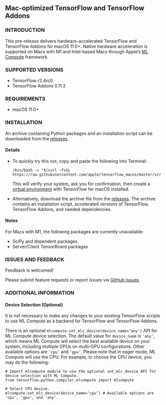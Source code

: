 ## Mac-optimized TensorFlow and TensorFlow Addons

### INTRODUCTION

This pre-release delivers hardware-accelerated TensorFlow and TensorFlow Addons for macOS 11.0+.  Native hardware acceleration is supported on Macs with M1 and Intel-based Macs through Apple’s [ML Compute](https://developer.apple.com/documentation/mlcompute) framework.

### SUPPORTED VERSIONS

- TensorFlow r2.4rc0
- TensorFlow Addons 0.11.2

### REQUIREMENTS

- macOS 11.0+

### INSTALLATION

An archive containing Python packages and an installation script can be downloaded from the [releases](https://github.com/apple/tensorflow_macos/releases).

#### Details

- To quickly try this out, copy and paste the following into Terminal: 

  ``` 
  /bin/bash -c "$(curl -fsSL https://raw.githubusercontent.com/apple/tensorflow_macos/master/scripts/download_and_install.sh)"
  ```
  This will verify your system, ask you for confirmation, then create a [virtual environment](https://docs.python.org/3.8/tutorial/venv.html) with TensorFlow for macOS installed.

- Alternatively, download the archive file from the [releases](https://github.com/apple/tensorflow_macos/releases).  The archive contains an installation script, 
  accelerated versions of TensorFlow, TensorFlow Addons, and needed dependencies.  

#### Notes

For Macs with M1, the following packages are currently unavailable:
- SciPy and dependent packages
- Server/Client TensorBoard packages

### ISSUES AND FEEDBACK

Feedback is welcomed!

Please submit feature requests or report issues via [GitHub Issues](https://github.com/apple/tensorflow_macos/issues).

### ADDITIONAL INFORMATION
    
#### Device Selection (Optional)

It is not necessary to make any changes to your existing TensorFlow scripts to use ML Compute as a backend for TensorFlow and TensorFlow Addons.

There is an optional `mlcompute.set_mlc_device(device_name=’any')` API for ML Compute device selection. The default value for `device_name` is `'any’`, which means ML Compute will select the best available device on your system, including multiple GPUs on multi-GPU configurations. Other available options are `‘cpu’` and `‘gpu’`. Please note that in eager mode, ML Compute will use the CPU. For example, to choose the CPU device, you may do the following:

    # Import mlcompute module to use the optional set_mlc_device API for device selection with ML Compute.
    from tensorflow.python.compiler.mlcompute import mlcompute

    # Select CPU device.
    mlcompute.set_mlc_device(device_name=‘cpu’) # Available options are 'cpu', 'gpu', and ‘any'.
